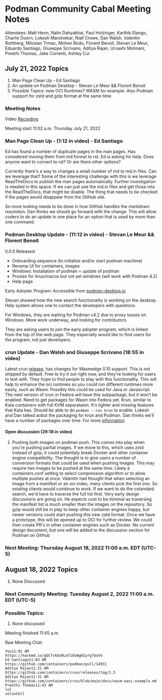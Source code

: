 # Podman Community Cabal Meeting Notes 

Attendees: Matt Heon, Nalin Dahyabhai, Paul Holzinger, Karthik Elango, Charlie Doern, Lokesh Mandvekar, Niall Crowe, Dan Walsh, Valentin Rothberg, Miloslav Trmac, Mohan Bodu, Florent Benoit, Stevan Le Meur, Eduardo Santiago, Giuseppe Scrivano, Aditya Rajan, Urvashi Mohnani, Preethi Thomas, Jake Correnti, Ashley Cui

## July 21, 2022 Topics
1. Man Page Clean Up - Ed Santiago
2. An update on Podman Desktop - Stevan Le Meur && Florent Benoit
3. Possible Topics: new OCI Runtimes?  WASM for example. Also Podman support for zstd and gzip format at the same time. 

### Meeting Notes
Video [Recording](https://youtu.be/aV6RYlF9Ocs)

Meeting start 11:02 a.m. Thursday July 21, 2022

### Man Page Clean Up - (1:12 in video) - Ed Santiago

Ed has found a number of duplicate pages in the man pages.  Has considered moving them from md format to rst.  Ed is asking for help.  Does anyone want to convert to rst?  Or are there other options?

Currently there's a way to changes a small number of md to md.in files.  Can we leverage that?  Some of the interesting challenge with this is we leverage ReadTheDocs to publish the man pages automatically.  Further investigation is needed in this space.  If we can just use the md.in files and get those into the ReadTheDocs, that might be doable.  The thing that needs to be checked if the pages would disappear from the GitHub site.

So more looking needs to be done in how GitHub handles the markdown resolution.  Dan thinks we should go forward with the change.  This will allow coders to do an update in one place for an option that is used by more than one command.

### Podman Desktop Update - (11:12 in video) - Stevan Le Meur && Florent Benoit

0.0.5 Released:
- Onboarding sequence (to initialize and/or start podman machine)
- Revamp UI for containers, images
- Windows: Installation of podman + update of podman 
- Proxies for linux/macos but not yet windows (will work with Podman 4.2)
- Help page

Early Adopter Program: Accessible from [podman-desktop.io](https://podman-desktop.io/)

Stevan showed how the new search functionality is working on the desktop.  Help system allows one to contact the developers with questions.

For Windows, they are waiting for Podman v4.2 due to proxy issues on Windows.  More work underway, and looking for contributors.

They are asking users to join the early adopter program, which is linked from the top of the web page.  They especially would like to find users for the program, not just developers.

### crun Update - Dan Walsh and Giuseppe Scrivano (18:55 in video)

Latest crun [release](https://github.com/containers/crun/releases/tag/1.5), has changes for Wasmedge 0.10 support.  This is not shipped by default.  Free to try it out right now, and they're looking for users to test with.  They hope to find people to play with this functionality. This will help to enhance the oci runtimes so you could run different runtimes more easily, such as Wasm.  Possibly this could be used for Java or Javascript.  The next version of crun in Fedora will have this subpackage, but it won't be enabled.  Need to get packages for Wasm into Fedora yet.  Krun, similar to Kata containers with full KVM separataion.  It's lighter and missing features that Kata has.  Should be able to do `podman --run krun` to enable.  Lokesh and Dan talked aobut the packaging for krun and Podman.  Dan thinks we'll have a number of packages over time.  For more [information](https://github.com/containers/crun/blob/main/docs/wasm-wasi-example.md)

#### Open discussion (29:18 in video)

1.  Pushing both images on podman push.  This comes into play when you're pushing partial images.  If we move to this, which uses zstd instead of gzip, it could potentialy break Docker and other container engine compatibility.  The thought is to give users a number of conversion formats that could be used when pushing images.  This may require two images to be pushed at the same time.  Likely a containers.conf setting to select compression algorithm or to allow multiple pushes at once.  Valentin had thought that when selecting an image from a manifest or an oci index, many clients pick the first one.  So existing clients would cointinue to work.  If we want to do the cstandard search, we'd have to traverse the full list first.  Very early design discussions are going on.  He expects cost to be minimal as traversing the manifest list is much smaller than the images on the repository.  So gzip would still be in play to keep other container engines happy, but newer versions could start pushing this new zstd format.   Once we have a prototype, this will be opened up to OCI for further review.  We could then create PR's in other container engines such as Docker.  No current design document, but one will be added to the discussion section for Podman on GitHub


### Next Meeting: Thursday August 18, 2022 11:00 a.m. EDT (UTC-5)
## August 18, 2022 Topics
1. None Discussed

### Next Community Meeting: Tuesday August 2, 2022 11:00 a.m. EDT (UTC-5)

### Possible Topics:
1. None discussed

Meeting finished 11:45 a.m.

Raw Meeting Chat:

```
You11:01 AM
https://hackmd.io/gQCfskDuRLm7iOsWgH2yrg?both
Ed Santiago11:03 AM
https://github.com/containers/podman/pull/14931
Aditya Rajan11:21 AM
https://github.com/containers/crun/releases/tag/1.5
Aditya Rajan11:31 AM
https://github.com/containers/crun/blob/main/docs/wasm-wasi-example.md
Preethi Thomas11:43 AM
lol
voluntell
```
